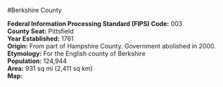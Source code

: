 #Berkshire County  

**Federal Information Processing Standard (FIPS) Code:** 003  
**County Seat:** Pittsfield  
**Year Established:** 1761  
**Origin:** From part of Hampshire County. Government abolished in 2000.  
**Etymology:** For the English county of Berkshire  
**Population:** 124,944  
**Area:** 931 sq mi (2,411 sq km)  
**Map:**
